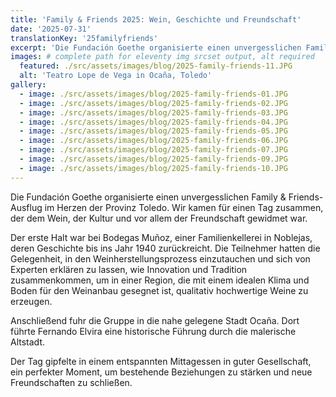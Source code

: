 ```yaml
---
title: 'Family & Friends 2025: Wein, Geschichte und Freundschaft'
date: '2025-07-31'
translationKey: '25familyfriends'
excerpt: 'Die Fundación Goethe organisierte einen unvergesslichen Family & Friends-Ausflug im Herzen der Provinz Toledo. Wir kamen für einen Tag zusammen, der dem Wein, der Kultur und vor allem der Freundschaft gewidmet war.'
images: # complete path for eleventy img srcset output, alt required
  featured: ./src/assets/images/blog/2025-family-friends-11.JPG
  alt: 'Teatro Lope de Vega in Ocaña, Toledo'
gallery:
  - image: ./src/assets/images/blog/2025-family-friends-01.JPG
  - image: ./src/assets/images/blog/2025-family-friends-02.JPG
  - image: ./src/assets/images/blog/2025-family-friends-03.JPG
  - image: ./src/assets/images/blog/2025-family-friends-04.JPG
  - image: ./src/assets/images/blog/2025-family-friends-05.JPG
  - image: ./src/assets/images/blog/2025-family-friends-06.JPG
  - image: ./src/assets/images/blog/2025-family-friends-07.JPG
  - image: ./src/assets/images/blog/2025-family-friends-09.JPG
  - image: ./src/assets/images/blog/2025-family-friends-10.JPG
---
```


Die Fundación Goethe organisierte einen unvergesslichen Family & Friends-Ausflug im Herzen der Provinz Toledo. Wir kamen für einen Tag zusammen, der dem Wein, der Kultur und vor allem der Freundschaft gewidmet war.

Der erste Halt war bei Bodegas Muñoz, einer Familienkellerei in Noblejas, deren Geschichte bis ins Jahr 1940 zurückreicht. Die Teilnehmer hatten die Gelegenheit, in den Weinherstellungsprozess einzutauchen und sich von Experten erklären zu lassen, wie Innovation und Tradition zusammenkommen, um in einer Region, die mit einem idealen Klima und Boden für den Weinanbau gesegnet ist, qualitativ hochwertige Weine zu erzeugen.

Anschließend fuhr die Gruppe in die nahe gelegene Stadt Ocaña. Dort führte Fernando Elvira eine historische Führung durch die malerische Altstadt.

Der Tag gipfelte in einem entspannten Mittagessen in guter Gesellschaft, ein perfekter Moment, um bestehende Beziehungen zu stärken und neue Freundschaften zu schließen.
